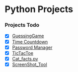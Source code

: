 # Python Projects

### Projects Todo

* [x] [GuessingGame](./Guessing_Game.py)
* [x] [Time Countdown](./CountDown_Timer.py)
* [x] [Password Manager](./Password_Manager.py)
* [x] [TicTacToe](./Tic-Tac-Toe)
* [x] [Cat_facts.py](./Cat_facts.py)
* [x] [ScreenShot_Tool](./ScreenShot_Tool.py)